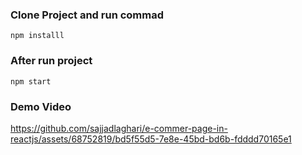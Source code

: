 ### Clone Project and run commad
```
npm installl

```
### After run project
```
npm start
```

### Demo Video

https://github.com/sajjadlaghari/e-commer-page-in-reactjs/assets/68752819/bd5f55d5-7e8e-45bd-bd6b-fdddd70165e1

